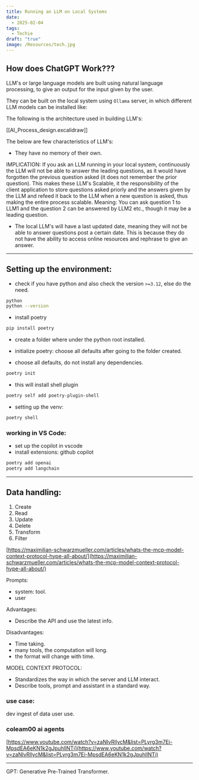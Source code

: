 ```yaml
---
title: Running an LLM on Local Systems
date:
  - 2025-02-04
tags:
  - Techie
draft: "true"
image: /Resources/tech.jpg
---
```

## How does ChatGPT Work???

LLM's or large language models are built using natural language processing, to give an output for the input given by the user.

They can be built on the local system using `Ollama` server, in which different LLM models can be installed like:

The following is the architecture used in building LLM's:

[[AI_Process_design.excalidraw]]

The below are few characteristics of LLM's:

- They have no memory of their own.

IMPLICATION: If you ask an LLM running in your local system, continuously the LLM will not be able to answer the leading questions, as it would have forgotten the previous question asked (it does not remember the prior question).
This makes these LLM's Scalable, it the responsibility of the client application to store questions asked priorly and the answers given by the LLM and refeed it back to the LLM when a new question is asked, thus making the entire process scalable.
Meaning: You can ask question 1 to LLM1 and the question 2 can be answered by LLM2 etc., though it may be a leading question.

- The local LLM's will have a last updated date, meaning they will not be able to answer questions post a certain date. This is because they do not have the ability to access online resources and rephrase to give an answer.

---
## Setting up the environment:

- check if you have python and also check the version `>=3.12`, else do the need.

```sh
python
python --version
```


- install poetry
```sh
pip install poetry
```

- create a folder where under the python root installed.

- initialize poetry: choose all defaults after going to the folder created.
- choose all defaults, do not install any dependencies.
```sh
poetry init
```

- this will install shell plugin
```sh
poetry self add poetry-plugin-shell
```

- setting up the venv:
```sh
poetry shell
```


### working in VS Code:
- set up the copilot in vscode
- install extensions: github copilot

```sh
poetry add openai
poetry add langchain

```

---


## Data handling:
1. Create
2. Read
3. Update
4. Delete
5. Transform
6. Filter


[https://maximilian-schwarzmueller.com/articles/whats-the-mcp-model-context-protocol-hype-all-about/](https://maximilian-schwarzmueller.com/articles/whats-the-mcp-model-context-protocol-hype-all-about/)

Prompts:
- system: tool.
- user

Advantages:
- Describe the API and use the latest info.



Disadvantages:
- Time taking.
- many tools, the computation will long.
- the format will change with time.

MODEL CONTEXT PROTOCOL:
- Standardizes the way in which the server and LLM interact.
- Describe tools, prompt and assistant in a standard way.

### use case:
dev
ingest of data
user use.

### coleam00 ai agents
[https://www.youtube.com/watch?v=zaNIvRllycM&list=PLyrg3m7Ei-MpsdEA6eKN1k2gJpuhllNTi](https://www.youtube.com/watch?v=zaNIvRllycM&list=PLyrg3m7Ei-MpsdEA6eKN1k2gJpuhllNTi)

---

GPT: Generative Pre-Trained Transformer.

